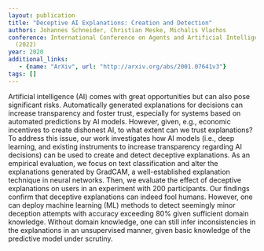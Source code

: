 ```yaml
---
layout: publication
title: "Deceptive AI Explanations: Creation and Detection"
authors: Johannes Schneider, Christian Meske, Michalis Vlachos
conference: International Conference on Agents and Artificial Intelligence
  (2022)
year: 2020
additional_links: 
   - {name: "ArXiv", url: "http://arxiv.org/abs/2001.07641v3"}
tags: []
---
```

Artificial intelligence (AI) comes with great opportunities but can also pose
significant risks. Automatically generated explanations for decisions can
increase transparency and foster trust, especially for systems based on
automated predictions by AI models. However, given, e.g., economic incentives
to create dishonest AI, to what extent can we trust explanations? To address
this issue, our work investigates how AI models (i.e., deep learning, and
existing instruments to increase transparency regarding AI decisions) can be
used to create and detect deceptive explanations. As an empirical evaluation,
we focus on text classification and alter the explanations generated by
GradCAM, a well-established explanation technique in neural networks. Then, we
evaluate the effect of deceptive explanations on users in an experiment with
200 participants. Our findings confirm that deceptive explanations can indeed
fool humans. However, one can deploy machine learning (ML) methods to detect
seemingly minor deception attempts with accuracy exceeding 80% given sufficient
domain knowledge. Without domain knowledge, one can still infer inconsistencies
in the explanations in an unsupervised manner, given basic knowledge of the
predictive model under scrutiny.
